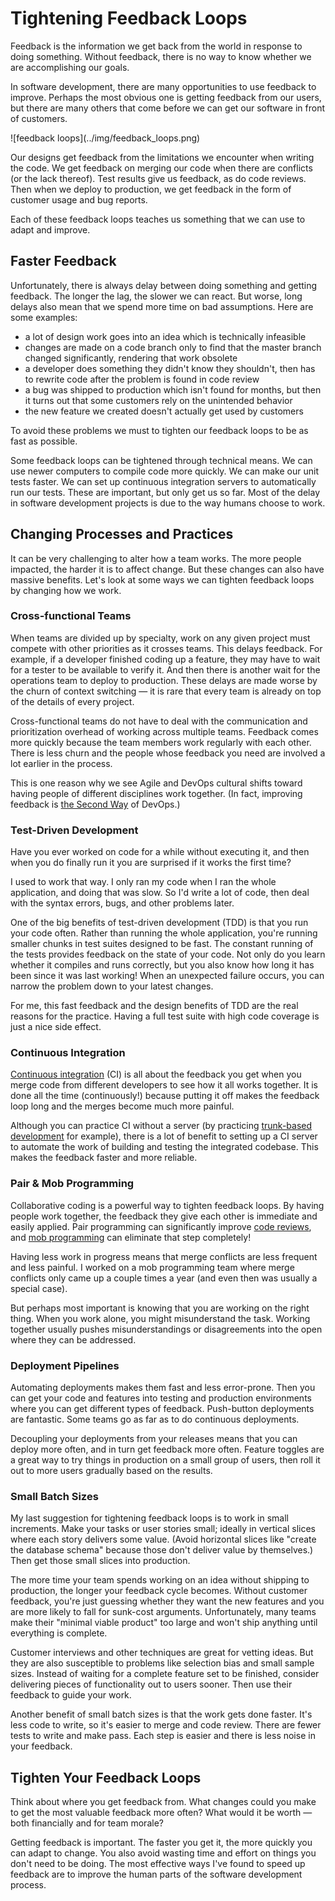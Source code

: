# Tightening Feedback Loops

Feedback is the information we get back from the world in response to doing something.
Without feedback, there is no way to know whether we are accomplishing our goals.

In software development, there are many opportunities to use feedback to improve. Perhaps the most obvious one is getting feedback from our users, but there are many others that come before we can get our software in front of customers.

<div class="blog-image">
![feedback loops](../img/feedback_loops.png)
</div>

Our designs get feedback from the limitations we encounter when writing the code.
We get feedback on merging our code when there are conflicts (or the lack thereof).
Test results give us feedback, as do code reviews.
Then when we deploy to production, we get feedback in the form of customer usage and bug reports.

Each of these feedback loops teaches us something that we can use to adapt and improve.


## Faster Feedback

Unfortunately, there is always delay between doing something and getting feedback.
The longer the lag, the slower we can react.
But worse, long delays also mean that we spend more time on bad assumptions.
Here are some examples:

* a lot of design work goes into an idea which is technically infeasible
* changes are made on a code branch only to find that the master branch changed significantly, rendering that work obsolete
* a developer does something they didn't know they shouldn't, then has to rewrite code after the problem is found in code review
* a bug was shipped to production which isn't found for months, but then it turns out that some customers rely on the unintended behavior
* the new feature we created doesn't actually get used by customers

To avoid these problems we must to tighten our feedback loops to be as fast as possible.

Some feedback loops can be tightened through technical means.
We can use newer computers to compile code more quickly.
We can make our unit tests faster.
We can set up continuous integration servers to automatically run our tests.
These are important, but only get us so far.
Most of the delay in software development projects is due to the way humans choose to work.


## Changing Processes and Practices

It can be very challenging to alter how a team works.
The more people impacted, the harder it is to affect change.
But these changes can also have massive benefits.
Let's look at some ways we can tighten feedback loops by changing how we work.

### Cross-functional Teams
When teams are divided up by specialty, work on any given project must compete with other priorities as it crosses teams.
This delays feedback.
For example, if a developer finished coding up a feature, they may have to wait for a tester to be available to verify it.
And then there is another wait for the operations team to deploy to production.
These delays are made worse by the churn of context switching &mdash; it is rare that every team is already on top of the details of every project.

Cross-functional teams do not have to deal with the communication and prioritization overhead of working across multiple teams.
Feedback comes more quickly because the team members work regularly with each other.
There is less churn and the people whose feedback you need are involved a lot earlier in the process.

This is one reason why we see Agile and DevOps cultural shifts toward having people of different disciplines work together.
(In fact, improving feedback is [the Second Way](https://itrevolution.com/the-three-ways-principles-underpinning-devops/) of DevOps.)

### Test-Driven Development
Have you ever worked on code for a while without executing it, and then when you do finally run it you are surprised if it works the first time?

I used to work that way.
I only ran my code when I ran the whole application, and doing that was slow.
So I'd write a lot of code, then deal with the syntax errors, bugs, and other problems later.

One of the big benefits of test-driven development (TDD) is that you run your code often.
Rather than running the whole application, you're running smaller chunks in test suites designed to be fast.
The constant running of the tests provides feedback on the state of your code.
Not only do you learn whether it compiles and runs correctly, but you also know how long it has been since it was last working!
When an unexpected failure occurs, you can narrow the problem down to your latest changes.

For me, this fast feedback and the design benefits of TDD are the real reasons for the practice.
Having a full test suite with high code coverage is just a nice side effect.

### Continuous Integration
[Continuous integration](https://martinfowler.com/articles/continuousIntegration.html) (CI) is all about the feedback you get when you merge code from different developers to see how it all works together.
It is done all the time (continuously!) because putting it off makes the feedback loop long and the merges become much more painful.

Although you can practice CI without a server (by practicing [trunk-based development](https://trunkbaseddevelopment.com/) for example), there is a lot of benefit to setting up a CI server to automate the work of building and testing the integrated codebase.
This makes the feedback faster and more reliable.

### Pair & Mob Programming
Collaborative coding is a powerful way to tighten feedback loops.
By having people work together, the feedback they give each other is immediate and easily applied.
Pair programming can significantly improve [code reviews](https://www.pluralsight.com/tech-blog/continuous-code-reviews),
and [mob programming](https://www.pluralsight.com/tech-blog/mob-programming) can eliminate that step completely!

Having less work in progress means that merge conflicts are less frequent and less painful.
I worked on a mob programming team where merge conflicts only came up a couple times a year (and even then was usually a special case).

But perhaps most important is knowing that you are working on the right thing.
When you work alone, you might misunderstand the task.
Working together usually pushes misunderstandings or disagreements into the open where they can be addressed.

### Deployment Pipelines
Automating deployments makes them fast and less error-prone.
Then you can get your code and features into testing and production environments where you can get different types of feedback.
Push-button deployments are fantastic.
Some teams go as far as to do continuous deployments.

Decoupling your deployments from your releases means that you can deploy more often, and in turn get feedback more often.
Feature toggles are a great way to try things in production on a small group of users, then roll it out to more users gradually based on the results.

### Small Batch Sizes
My last suggestion for tightening feedback loops is to work in small increments.
Make your tasks or user stories small; ideally in vertical slices where each story delivers some value.
(Avoid horizontal slices like "create the database schema" because those don't deliver value by themselves.)
Then get those small slices into production.

The more time your team spends working on an idea without shipping to production, the longer your feedback cycle becomes.
Without customer feedback, you're just guessing whether they want the new features and you are more likely to fall for sunk-cost arguments.
Unfortunately, many teams make their "minimal viable product" too large and won't ship anything until everything is complete.

Customer interviews and other techniques are great for vetting ideas.
But they are also susceptible to problems like selection bias and small sample sizes.
Instead of waiting for a complete feature set to be finished, consider delivering pieces of functionality out to users sooner.
Then use their feedback to guide your work.

Another benefit of small batch sizes is that the work gets done faster.
It's less code to write, so it's easier to merge and code review.
There are fewer tests to write and make pass.
Each step is easier and there is less noise in your feedback.


## Tighten Your Feedback Loops
Think about where you get feedback from.
What changes could you make to get the most valuable feedback more often?
What would it be worth &mdash; both financially and for team morale?

Getting feedback is important.
The faster you get it, the more quickly you can adapt to change.
You also avoid wasting time and effort on things you don't need to be doing.
The most effective ways I've found to speed up feedback are to improve the human parts of the software development process.
